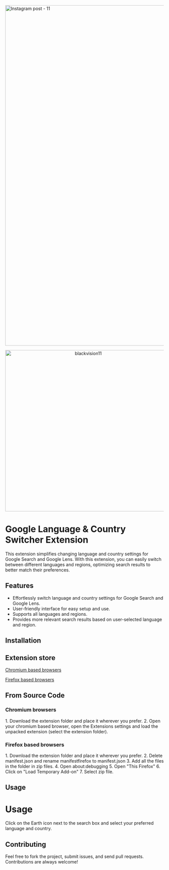 <img width="1922" height="1080" alt="Instagram post - 11" src="https://github.com/user-attachments/assets/373158c5-90d5-4d50-93e1-7c56aff90a88" />

<p align="center">
<img width="512" height="512" alt="blackvision11" src="https://github.com/user-attachments/assets/b1aef25b-78bc-49cf-bbd9-61e788b5dc9d" />
</p>

# Google Language & Country Switcher Extension

This extension simplifies changing language and country settings for Google Search and Google Lens. With this extension, you can easily switch between different languages and regions, optimizing search results to better match their preferences.

## Features

- Effortlessly switch language and country settings for Google Search and Google Lens.
- User-friendly interface for easy setup and use.
- Supports all languages and regions.
- Provides more relevant search results based on user-selected language and region.

## Installation
<h2>Extension store</h2>

[Chromium based browsers](https://chromewebstore.google.com/detail/gswitch/gleogimfdeaapagejhfmlgkgenfiaoha)

[Firefox based browsers](https://addons.mozilla.org/en-US/firefox/addon/gswitch)


<h2>From Source Code</h2>
<h3>Chromium browsers</h3>
1. Download the extension folder and place it wherever you prefer.
2. Open your chromium based browser, open the Extensions settings and load the unpacked extension (select the extension folder).

<h3>Firefox based browsers</h3>
1. Download the extension folder and place it wherever you prefer.
2. Delete manifest.json and rename manifestfirefox to manifest.json
3. Add all the files in the folder in zip files. 
4. Open about:debugging
5. Open "This Firefox"
6. Click on "Load Temporary Add-on"
7. Select zip file.

## Usage
<h1>Usage</h1>

Click on the Earth icon next to the search box and select your preferred language and country.

## Contributing

Feel free to fork the project, submit issues, and send pull requests. Contributions are always welcome!

